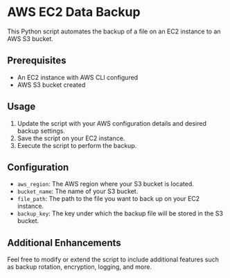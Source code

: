 # AWS EC2 Data Backup

This Python script automates the backup of a file on an EC2 instance to an AWS S3 bucket.

## Prerequisites

- An EC2 instance with AWS CLI configured
- AWS S3 bucket created

## Usage

1. Update the script with your AWS configuration details and desired backup settings.
2. Save the script on your EC2 instance.
3. Execute the script to perform the backup.

## Configuration

- `aws_region`: The AWS region where your S3 bucket is located.
- `bucket_name`: The name of your S3 bucket.
- `file_path`: The path to the file you want to back up on your EC2 instance.
- `backup_key`: The key under which the backup file will be stored in the S3 bucket.

## Additional Enhancements

Feel free to modify or extend the script to include additional features such as backup rotation, encryption, logging, and more. 
